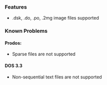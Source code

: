 
### Features

* .dsk, .do, .po, .2mg image files supported

### Known Problems

#### Prodos:

* Sparse files are not supported

#### DOS 3.3

* Non-sequential text files are not supported
